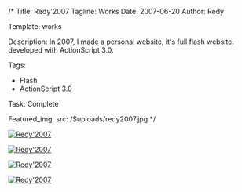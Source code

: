 /*
Title: Redy'2007
Tagline: Works
Date: 2007-06-20
Author: Redy

Template: works

Description: In 2007, I made ​​a personal website, it's full flash website. developed with ActionScript 3.0.

Tags:
- Flash
- ActionScript 3.0

Task: Complete

Featured_img:
  src: /$uploads/redy2007.jpg
*/

<p>
  <a class="lightbox-gallery" href="/$uploads/redy2007_1.jpg">
    <img src="/$uploads/redy2007_1.jpg" alt="Redy'2007" />
  </a>
</p>

<p>
  <a class="lightbox-gallery" href="/$uploads/redy2007_2.jpg">
    <img src="/$uploads/redy2007_2.jpg" alt="Redy'2007" />
  </a>
</p>

<p>
  <a class="lightbox-gallery" href="/$uploads/redy2007_3.jpg">
    <img src="/$uploads/redy2007_3.jpg" alt="Redy'2007" />
  </a>
</p>

<p>
  <a class="lightbox-gallery" href="/$uploads/redy2007_4.jpg">
    <img src="/$uploads/redy2007_4.jpg" alt="Redy'2007" />
  </a>
</p>

